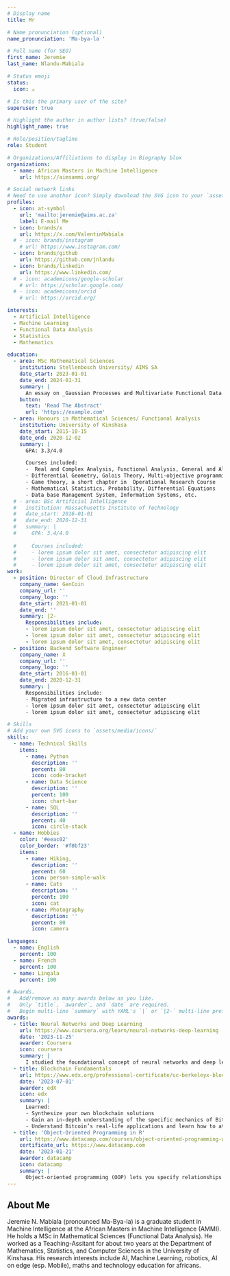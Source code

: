 ```yaml
---
# Display name
title: Mr

# Name pronunciation (optional)
name_pronunciation: 'Ma-bya-la '

# Full name (for SEO)
first_name: Jeremie
last_name: Nlandu-Mabiala

# Status emoji
status:
  icon: ☕️

# Is this the primary user of the site?
superuser: true

# Highlight the author in author lists? (true/false)
highlight_name: true

# Role/position/tagline
role: Student

# Organizations/Affiliations to display in Biography blox
organizations:
  - name: African Masters in Machine Intelligence
    url: https://aimsammi.org/

# Social network links
# Need to use another icon? Simply download the SVG icon to your `assets/media/icons/` folder.
profiles:
  - icon: at-symbol
    url: 'mailto:jeremie@aims.ac.za'
    label: E-mail Me
  - icon: brands/x
    url: https://x.com/ValentinMabiala
  # - icon: brands/instagram
    # url: https://www.instagram.com/
  - icon: brands/github
    url: https://github.com/jnlandu
  - icon: brands/linkedin
    url: https://www.linkedin.com/
  # - icon: academicons/google-scholar
    # url: https://scholar.google.com/
  # - icon: academicons/orcid
    # url: https://orcid.org/

interests:
  - Artificial Intelligence
  - Machine Learning
  - Functional Data Analysis
  - Statistics
  - Mathematics

education:
  - area: MSc Mathematical Sciences
    institution: Stellenbosch University/ AIMS SA
    date_start: 2023-01-01
    date_end: 2024-01-31
    summary: |
      An essay on _Gaussian Processes and Multivariate Functional Data Analysis_. Supervised by [Prof Sophie Dabo](https://aims.ac.za/researcher/sophie-dabo/). Presented at the African Institute for Mathenatical Sciences (South Africa).
    button:
      text: 'Read The Abstract'
      url: 'https://example.com'
  - area: Honours in Mathematical Sciences/ Functional Analysis
    institution: University of Kinshasa
    date_start: 2015-10-15
    date_end: 2020-12-02
    summary: |
      GPA: 3.3/4.0

      Courses included:
      -  Real and Complex Analysis, Functional Analysis, General and Algebraic Topology
      - Differential Geometry, Galois Theory, Multi-objective programming, 
      - Game theory, a short chapter in  Operational Research Course
      - Mathematical Statistics, Probability, Differential Equations
      - Data base Management System, Information Systems, etc.
  # - area: BSc Artificial Intelligence
  #   institution: Massachusetts Institute of Technology
  #   date_start: 2016-01-01
  #   date_end: 2020-12-31
  #   summary: |
  #     GPA: 3.4/4.0
      
  #     Courses included:
  #     - lorem ipsum dolor sit amet, consectetur adipiscing elit
  #     - lorem ipsum dolor sit amet, consectetur adipiscing elit
  #     - lorem ipsum dolor sit amet, consectetur adipiscing elit
work:
  - position: Director of Cloud Infrastructure
    company_name: GenCoin
    company_url: ''
    company_logo: ''
    date_start: 2021-01-01
    date_end: ''
    summary: |2-
      Responsibilities include:
      - lorem ipsum dolor sit amet, consectetur adipiscing elit
      - lorem ipsum dolor sit amet, consectetur adipiscing elit
      - lorem ipsum dolor sit amet, consectetur adipiscing elit
  - position: Backend Software Engineer
    company_name: X
    company_url: ''
    company_logo: ''
    date_start: 2016-01-01
    date_end: 2020-12-31
    summary: |
      Responsibilities include:
      - Migrated infrastructure to a new data center
      - lorem ipsum dolor sit amet, consectetur adipiscing elit
      - lorem ipsum dolor sit amet, consectetur adipiscing elit

# Skills
# Add your own SVG icons to `assets/media/icons/`
skills:
  - name: Technical Skills
    items:
      - name: Python
        description: ''
        percent: 80
        icon: code-bracket
      - name: Data Science
        description: ''
        percent: 100
        icon: chart-bar
      - name: SQL
        description: ''
        percent: 40
        icon: circle-stack
  - name: Hobbies
    color: '#eeac02'
    color_border: '#f0bf23'
    items:
      - name: Hiking, 
        description: ''
        percent: 60
        icon: person-simple-walk
      - name: Cats
        description: ''
        percent: 100
        icon: cat
      - name: Photography
        description: ''
        percent: 80
        icon: camera

languages:
  - name: English
    percent: 100
  - name: French
    percent: 100
  - name: Lingala
    percent: 100

# Awards.
#   Add/remove as many awards below as you like.
#   Only `title`, `awarder`, and `date` are required.
#   Begin multi-line `summary` with YAML's `|` or `|2-` multi-line prefix and indent 2 spaces below.
awards:
  - title: Neural Networks and Deep Learning
    url: https://www.coursera.org/learn/neural-networks-deep-learning
    date: '2023-11-25'
    awarder: Coursera
    icon: coursera
    summary: |
      I studied the foundational concept of neural networks and deep learning. By the end, I was familiar with the significant technological trends driving the rise of deep learning; build, train, and apply fully connected deep neural networks; implement efficient (vectorized) neural networks; identify key parameters in a neural network’s architecture; and apply deep learning to your own applications.
  - title: Blockchain Fundamentals
    url: https://www.edx.org/professional-certificate/uc-berkeleyx-blockchain-fundamentals
    date: '2023-07-01'
    awarder: edX
    icon: edx
    summary: |
      Learned:
      - Synthesize your own blockchain solutions
      - Gain an in-depth understanding of the specific mechanics of Bitcoin
      - Understand Bitcoin’s real-life applications and learn how to attack and destroy Bitcoin, Ethereum, smart contracts and Dapps, and alternatives to Bitcoin’s Proof-of-Work consensus algorithm
  - title: 'Object-Oriented Programming in R'
    url: https://www.datacamp.com/courses/object-oriented-programming-with-s3-and-r6-in-r
    certificate_url: https://www.datacamp.com
    date: '2023-01-21'
    awarder: datacamp
    icon: datacamp
    summary: |
      Object-oriented programming (OOP) lets you specify relationships between functions and the objects that they can act on, helping you manage complexity in your code. This is an intermediate level course, providing an introduction to OOP, using the S3 and R6 systems. S3 is a great day-to-day R programming tool that simplifies some of the functions that you write. R6 is especially useful for industry-specific analyses, working with web APIs, and building GUIs.
---
```


## About Me
Jeremie N. Mabiala (pronounced Ma-Bya-la) is a graduate student in Machine Intelligence at the African Masters in Machine Intelligence (AMMI). He holds a MSc in Mathematical Sciences (Functional Data Analysis). He worked as a Teaching-Assitant for about two years at the Department of Mathematics, Statistics, and Computer Sciences in the University of Kinshasa. His research interests include AI, Machine Learning, robotics, AI on edge (esp. Mobile), maths and technology education for africans.
